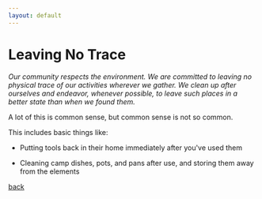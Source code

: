 ```yaml
---
layout: default
---
```


# Leaving No Trace
_Our community respects the environment. We are committed to leaving no physical trace of our
activities wherever we gather. We clean up after ourselves and endeavor, whenever possible,
to leave such places in a better state than when we found them._

A lot of this is common sense, but common sense is not so common.

This includes basic things like:
* Putting tools back in their home immediately after you've used them

* Cleaning camp dishes, pots, and pans after use, and storing them away from the elements

[back](./../)
